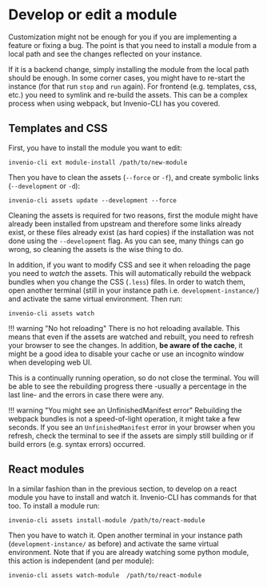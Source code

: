 # Develop or edit a module

Customization might not be enough for you if you are implementing a feature or
fixing a bug. The point is that you need to install a module from a local path
and see the changes reflected on your instance.

If it is a backend change, simply installing the module from the local path
should be enough. In some corner cases, you might have to re-start the
instance (for that run `stop` and `run` again). For frontend (e.g. templates,
css, etc.) you need to symlink and re-build the assets. This can be a complex
process when using webpack, but Invenio-CLI has you covered.

## Templates and CSS

First, you have to install the module you want to edit:

```
invenio-cli ext module-install /path/to/new-module
```

Then you have to clean the assets (`--force` or `-f`), and create symbolic links
(`--development` or `-d`):

```
invenio-cli assets update --development --force
```

Cleaning the assets is required for two reasons, first the
module might have already been installed from upstream and therefore some
links already exist, or these files already exist (as hard copies) if the
installation was not done using the `--development` flag. As you can see, many
things can go wrong, so cleaning the assets is the wise thing to do.

In addition, if you want to modify CSS and see it when reloading the page you
need to *watch* the assets. This will automatically rebuild the webpack bundles
when you change the CSS (`.less`) files. In order to watch them, open another
terminal (still in your instance path i.e. `development-instance/`)
and activate the same virtual environment. Then run:

```
invenio-cli assets watch
```

!!! warning "No hot reloading"
    There is no hot reloading available. This means that even if the assets
    are watched and rebuilt, you need to refresh your browser to see the
    changes. In addition, **be aware of the cache**, it might be a good idea
    to disable your cache or use an incognito window when developing web UI.

This is a continually running operation, so do not close the terminal. You
will be able to see the rebuilding progress there -usually a percentage in the last
line- and the errors in case there were any.

!!! warning "You might see an UnfinishedManifest error"
    Rebuilding the webpack bundles is not a speed-of-light operation, it might
    take a few seconds. If you see an `UnfinishedManifest` error in your
    browser when you refresh, check the terminal to see if the assets are simply still
    building or if build errors (e.g. syntax errors) occurred.

## React modules

In a similar fashion than in the previous section, to develop on a react
module you have to install and watch it. Invenio-CLI has commands for that
too. To install a module run:

```
invenio-cli assets install-module /path/to/react-module
```

Then you have to watch it. Open another terminal in your instance path
(`development-instance/` as before) and activate the same
virtual environment. Note that if you are already watching some python
module, this action is independent (and per module):

```
invenio-cli assets watch-module  /path/to/react-module
```

